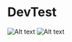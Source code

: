 # DevTest
![Alt text](/../<screenshots>/public/images/screenshot1.png?raw=true "Non-hover Landing Page")
![Alt text](/../<screenshots>/public/images/screenshot2.png?raw=true "Hover Landing Page")
